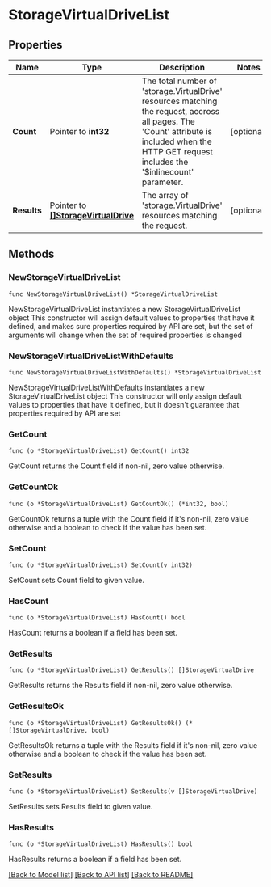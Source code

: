 # StorageVirtualDriveList

## Properties

Name | Type | Description | Notes
------------ | ------------- | ------------- | -------------
**Count** | Pointer to **int32** | The total number of &#39;storage.VirtualDrive&#39; resources matching the request, accross all pages. The &#39;Count&#39; attribute is included when the HTTP GET request includes the &#39;$inlinecount&#39; parameter. | [optional] 
**Results** | Pointer to [**[]StorageVirtualDrive**](storage.VirtualDrive.md) | The array of &#39;storage.VirtualDrive&#39; resources matching the request. | [optional] 

## Methods

### NewStorageVirtualDriveList

`func NewStorageVirtualDriveList() *StorageVirtualDriveList`

NewStorageVirtualDriveList instantiates a new StorageVirtualDriveList object
This constructor will assign default values to properties that have it defined,
and makes sure properties required by API are set, but the set of arguments
will change when the set of required properties is changed

### NewStorageVirtualDriveListWithDefaults

`func NewStorageVirtualDriveListWithDefaults() *StorageVirtualDriveList`

NewStorageVirtualDriveListWithDefaults instantiates a new StorageVirtualDriveList object
This constructor will only assign default values to properties that have it defined,
but it doesn't guarantee that properties required by API are set

### GetCount

`func (o *StorageVirtualDriveList) GetCount() int32`

GetCount returns the Count field if non-nil, zero value otherwise.

### GetCountOk

`func (o *StorageVirtualDriveList) GetCountOk() (*int32, bool)`

GetCountOk returns a tuple with the Count field if it's non-nil, zero value otherwise
and a boolean to check if the value has been set.

### SetCount

`func (o *StorageVirtualDriveList) SetCount(v int32)`

SetCount sets Count field to given value.

### HasCount

`func (o *StorageVirtualDriveList) HasCount() bool`

HasCount returns a boolean if a field has been set.

### GetResults

`func (o *StorageVirtualDriveList) GetResults() []StorageVirtualDrive`

GetResults returns the Results field if non-nil, zero value otherwise.

### GetResultsOk

`func (o *StorageVirtualDriveList) GetResultsOk() (*[]StorageVirtualDrive, bool)`

GetResultsOk returns a tuple with the Results field if it's non-nil, zero value otherwise
and a boolean to check if the value has been set.

### SetResults

`func (o *StorageVirtualDriveList) SetResults(v []StorageVirtualDrive)`

SetResults sets Results field to given value.

### HasResults

`func (o *StorageVirtualDriveList) HasResults() bool`

HasResults returns a boolean if a field has been set.


[[Back to Model list]](../README.md#documentation-for-models) [[Back to API list]](../README.md#documentation-for-api-endpoints) [[Back to README]](../README.md)


